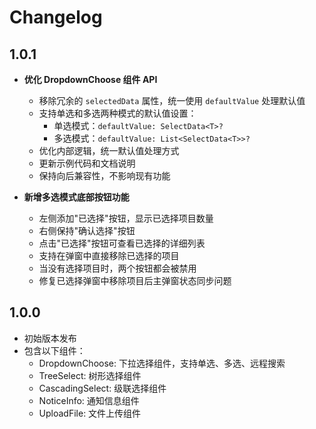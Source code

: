 # Changelog

## 1.0.1

- **优化 DropdownChoose 组件 API**

  - 移除冗余的 `selectedData` 属性，统一使用 `defaultValue` 处理默认值
  - 支持单选和多选两种模式的默认值设置：
    - 单选模式：`defaultValue: SelectData<T>?`
    - 多选模式：`defaultValue: List<SelectData<T>>?`
  - 优化内部逻辑，统一默认值处理方式
  - 更新示例代码和文档说明
  - 保持向后兼容性，不影响现有功能

- **新增多选模式底部按钮功能**
  - 左侧添加"已选择"按钮，显示已选择项目数量
  - 右侧保持"确认选择"按钮
  - 点击"已选择"按钮可查看已选择的详细列表
  - 支持在弹窗中直接移除已选择的项目
  - 当没有选择项目时，两个按钮都会被禁用
  - 修复已选择弹窗中移除项目后主弹窗状态同步问题

## 1.0.0

- 初始版本发布
- 包含以下组件：
  - DropdownChoose: 下拉选择组件，支持单选、多选、远程搜索
  - TreeSelect: 树形选择组件
  - CascadingSelect: 级联选择组件
  - NoticeInfo: 通知信息组件
  - UploadFile: 文件上传组件
